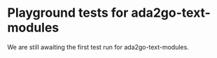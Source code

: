 # Playground tests for ada2go-text-modules
We are still awaiting the first test run for ada2go-text-modules.
